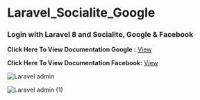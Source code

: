 # Laravel_Socialite_Google

### Login with Laravel 8 and Socialite, Google & Facebook

**Click Here To View Documentation Google :** 
[View](https://www.soengsouy.com/2020/12/login-with-laravel-8-and-socialite_76.html
)


**Click Here To View Documentation Facebook:** 
[View](https://www.soengsouy.com/2020/12/login-with-laravel-8-and-socialite_76.html)

![Laravel admin](https://user-images.githubusercontent.com/35005761/121342072-f8350b00-c929-11eb-9846-93c984500c47.jpg)

![Laravel admin (1)](https://user-images.githubusercontent.com/35005761/121342086-fbc89200-c929-11eb-87d3-f67c801f62d4.jpg)
